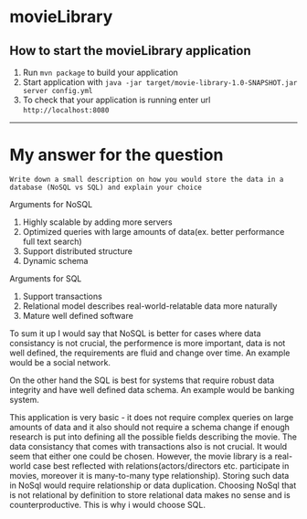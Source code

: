 # movieLibrary

How to start the movieLibrary application
---

1. Run `mvn package` to build your application
1. Start application with `java -jar target/movie-library-1.0-SNAPSHOT.jar server config.yml`
1. To check that your application is running enter url `http://localhost:8080`

---
# My answer for the question
`Write down a small description on how you would store the data in a database (NoSQL vs SQL) and explain your choice`

Arguments for NoSQL
1. Highly scalable by adding more servers
1. Optimized queries with large amounts of data(ex. better performance full text search)
1. Support distributed structure
1. Dynamic schema

Arguments for SQL
1. Support transactions
1. Relational model describes real-world-relatable data more naturally
1. Mature well defined software

To sum it up I would say that NoSQL is better for cases where data consistancy is not crucial, the performence is more important,
data is not well defined, the requirements are fluid and change over time.
An example would be a social network.

On the other hand the SQL is best for systems that require robust data integrity and have well defined data schema.
An example would be banking system.

This application is very basic - it does not require complex queries on large amounts of data
and it also should not require a schema change if enough research is put into defining all the possible fields describing the movie. 
The data consistancy that comes with transactions also is not crucial. It would seem that either one could be chosen.
However, the movie library is a real-world case best reflected with relations(actors/directors etc. participate in movies, moreover it is many-to-many type relationship).
Storing such data in NoSql would require relationship or data duplication. Choosing NoSql that is not relational by definition to store relational data makes no sense and is counterproductive.
This is why i would choose SQL.
